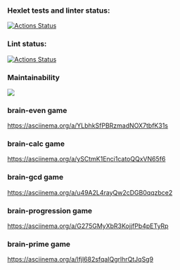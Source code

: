 ### Hexlet tests and linter status:
[![Actions Status](https://github.com/magayoleg/frontend-project-lvl1/workflows/hexlet-check/badge.svg)](https://github.com/magayoleg/frontend-project-lvl1/actions)

### Lint status:
[![Actions Status](https://github.com/magayoleg/frontend-project-lvl1/workflows/lint/badge.svg)](https://github.com/magayoleg/frontend-project-lvl1/actions)

### Maintainability 
<a href="https://codeclimate.com/github/magayoleg/frontend-project-lvl1/maintainability"><img src="https://api.codeclimate.com/v1/badges/87f77bf4b930317eb084/maintainability" /></a>

### brain-even game
https://asciinema.org/a/YLbhkSfPBRzmadNOX7tbfK31s

### brain-calc game
https://asciinema.org/a/ySCtmK1Enci1catoQQxVN65f6

### brain-gcd game
https://asciinema.org/a/u49A2L4rayQw2cDGB0qqzbce2

### brain-progression game
https://asciinema.org/a/G275GMyXbR3KojjfPb4pETyRp

### brain-prime game
https://asciinema.org/a/Ifjl682sfqaIQgrlhrQtJqSg9